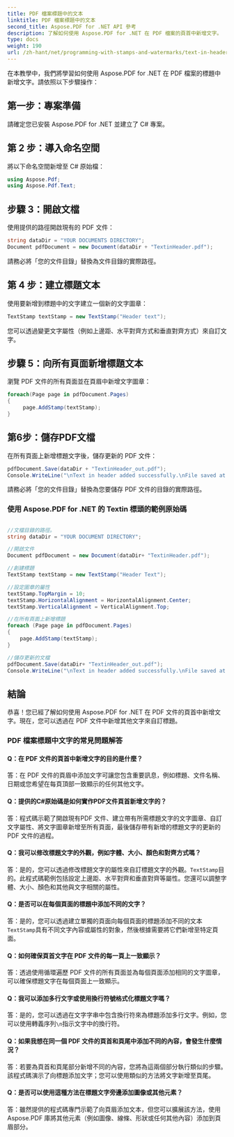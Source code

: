 ```yaml
---
title: PDF 檔案標題中的文本
linktitle: PDF 檔案標題中的文本
second_title: Aspose.PDF for .NET API 參考
description: 了解如何使用 Aspose.PDF for .NET 在 PDF 檔案的頁首中新增文字。
type: docs
weight: 190
url: /zh-hant/net/programming-with-stamps-and-watermarks/text-in-header/
---
```

在本教學中，我們將學習如何使用 Aspose.PDF for .NET 在 PDF 檔案的標題中新增文字。請依照以下步驟操作：

## 第一步：專案準備

請確定您已安裝 Aspose.PDF for .NET 並建立了 C# 專案。

## 第 2 步：導入命名空間

將以下命名空間新增至 C# 原始檔：

```csharp
using Aspose.Pdf;
using Aspose.Pdf.Text;
```

## 步驟 3：開啟文檔

使用提供的路徑開啟現有的 PDF 文件：

```csharp
string dataDir = "YOUR DOCUMENTS DIRECTORY";
Document pdfDocument = new Document(dataDir + "TextinHeader.pdf");
```

請務必將「您的文件目錄」替換為文件目錄的實際路徑。

## 第 4 步：建立標題文本

使用要新增到標題中的文字建立一個新的文字圖章：

```csharp
TextStamp textStamp = new TextStamp("Header text");
```

您可以透過變更文字屬性（例如上邊距、水平對齊方式和垂直對齊方式）來自訂文字。

## 步驟 5：向所有頁面新增標題文本

瀏覽 PDF 文件的所有頁面並在頁眉中新增文字圖章：

```csharp
foreach(Page page in pdfDocument.Pages)
{
     page.AddStamp(textStamp);
}
```

## 第6步：儲存PDF文檔

在所有頁面上新增標題文字後，儲存更新的 PDF 文件：

```csharp
pdfDocument.Save(dataDir + "TextinHeader_out.pdf");
Console.WriteLine("\nText in header added successfully.\nFile saved at: " + dataDir);
```

請務必將「您的文件目錄」替換為您要儲存 PDF 文件的目錄的實際路徑。

### 使用 Aspose.PDF for .NET 的 Textin 標頭的範例原始碼 
```csharp

//文檔目錄的路徑。
string dataDir = "YOUR DOCUMENT DIRECTORY";

//開啟文件
Document pdfDocument = new Document(dataDir+ "TextinHeader.pdf");

//創建標題
TextStamp textStamp = new TextStamp("Header Text");

//設定圖章的屬性
textStamp.TopMargin = 10;
textStamp.HorizontalAlignment = HorizontalAlignment.Center;
textStamp.VerticalAlignment = VerticalAlignment.Top;

//在所有頁面上新增標題
foreach (Page page in pdfDocument.Pages)
{
	page.AddStamp(textStamp);
}

//儲存更新的文檔
pdfDocument.Save(dataDir+ "TextinHeader_out.pdf");
Console.WriteLine("\nText in header added successfully.\nFile saved at " + dataDir);

```

## 結論

恭喜！您已經了解如何使用 Aspose.PDF for .NET 在 PDF 文件的頁首中新增文字。現在，您可以透過在 PDF 文件中新增其他文字來自訂標題。

### PDF 檔案標題中文字的常見問題解答

#### Q：在 PDF 文件的頁首中新增文字的目的是什麼？

答：在 PDF 文件的頁眉中添加文字可讓您包含重要訊息，例如標題、文件名稱、日期或您希望在每頁頂部一致顯示的任何其他文字。

#### Q：提供的C#原始碼是如何實作PDF文件頁首新增文字的？

答：程式碼示範了開啟現有PDF 文件、建立帶有所需標題文字的文字圖章、自訂文字屬性、將文字圖章新增至所有頁面，最後儲存帶有新增的標題文字的更新的PDF 文件的過程。

#### Q：我可以修改標題文字的外觀，例如字體、大小、顏色和對齊方式嗎？

答：是的，您可以透過修改標題文字的屬性來自訂標題文字的外觀。`TextStamp`目的。此程式碼範例包括設定上邊距、水平對齊和垂直對齊等屬性。您還可以調整字體、大小、顏色和其他與文字相關的屬性。

#### Q：是否可以在每個頁面的標題中添加不同的文字？

答：是的，您可以透過建立單獨的頁面向每個頁面的標題添加不同的文本`TextStamp`具有不同文字內容或屬性的對象，然後根據需要將它們新增至特定頁面。

#### Q：如何確保頁首文字在 PDF 文件的每一頁上一致顯示？

答：透過使用循環遍歷 PDF 文件的所有頁面並為每個頁面添加相同的文字圖章，可以確保標題文字在每個頁面上一致顯示。

#### Q：我可以添加多行文字或使用換行符號格式化標題文字嗎？

答：是的，您可以透過在文字字串中包含換行符來為標題添加多行文字。例如，您可以使用轉義序列`\n`指示文字中的換行符。

#### Q：如果我想在同一個 PDF 文件的頁首和頁尾中添加不同的內容，會發生什麼情況？

答：若要為頁首和頁尾部分新增不同的內容，您將為這兩個部分執行類似的步驟。該程式碼演示了向標題添加文字；您可以使用類似的方法將文字新增至頁尾。

#### Q：是否可以使用這種方法在標題文字旁邊添加圖像或其他元素？

答：雖然提供的程式碼專門示範了向頁眉添加文本，但您可以擴展該方法，使用 Aspose.PDF 庫將其他元素（例如圖像、線條、形狀或任何其他內容）添加到頁眉部分。
